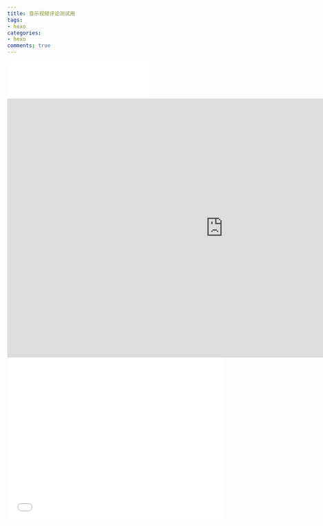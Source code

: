 ```yaml
---
title: 音乐视频评论测试用
tags:
- hexo
categories:
- hexo
comments: true
---
```

<iframe frameborder="no" border="0" marginwidth="0" marginheight="0" width=330 height=86 src="//music.163.com/outchain/player?type=2&id=412175676&auto=1&height=66"></iframe>

<iframe width="1000" height="600" src="https://www.youtube.com/embed/zhIScvlFn2w" frameborder="0" allow="accelerometer; autoplay; encrypted-media; gyroscope; picture-in-picture" allowfullscreen></iframe>

<div style="position: relative; width: 100%; height: 0; padding-bottom: 75%;">
  <iframe src="//player.bilibili.com/player.html?aid=51809787&cid=90701462&page=1" 
          scrolling="no" 
          border="0" 
          frameborder="no" 
          framespacing="0" 
          allowfullscreen="true" 
          style="position: absolute; width: 100%; height: 100%; left: 0; top: 0;"> </iframe>
</div>

